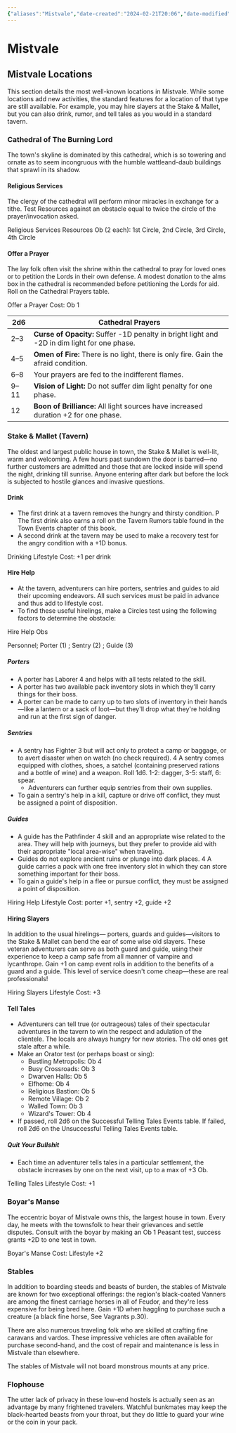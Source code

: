 ```yaml
---
{"aliases":"Mistvale","date-created":"2024-02-21T20:06","date-modified":"2024-02-21T20:17","title":"Mistvale","dg-publish":true,"dg-path":"mothership/towns/Mistvale.md","permalink":"/mothership/towns/mistvale/","dgPassFrontmatter":true}
---
```



# Mistvale

## Mistvale Locations

This section details the most well-known locations in Mistvale. While some locations add new activities, the standard features for a location of that type are still available. For example, you may hire slayers at the Stake & Mallet, but you can also drink, rumor, and tell tales as you would in a standard tavern.

### Cathedral of The Burning Lord

The town's skyline is dominated by this cathedral, which is so towering and ornate as to seem incongruous with the humble wattleand-daub buildings that sprawl in its shadow.

#### Religious Services

The clergy of the cathedral will perform minor miracles in exchange for a tithe. Test Resources against an obstacle equal to twice the circle of the prayer/invocation asked.

Religious Services Resources Ob (2 each): 1st Circle, 2nd Circle, 3rd Circle, 4th Circle

#### Offer a Prayer

The lay folk often visit the shrine within the cathedral to pray for loved ones or to petition the Lords in their own defense. A modest donation to the alms box in the cathedral is recommended before petitioning the Lords for aid. Roll on the Cathedral Prayers table.

Offer a Prayer Cost: Ob 1

| 2d6  | Cathedral Prayers                                                                        |
| ---- | ---------------------------------------------------------------------------------------- |
| 2–3  | **Curse of Opacity:** Suffer -1D penalty in bright light and -2D in dim light for one phase. |
| 4–5  | **Omen of Fire:** There is no light, there is only fire. Gain the afraid condition.          |
| 6–8  | Your prayers are fed to the indifferent flames.                                          |
| 9–11 | **Vision of Light:** Do not suffer dim light penalty for one phase.                          |
| 12   | **Boon of Brilliance:** All light sources have increased duration +2 for one phase.          |

### Stake & Mallet (Tavern)

The oldest and largest public house in town, the Stake & Mallet is well-lit, warm and welcoming. A few hours past sundown the door is barred—no further customers are admitted and those that are locked inside will spend the night, drinking till sunrise. Anyone entering after dark but before the lock is subjected to hostile glances and invasive questions.

#### Drink

- The first drink at a tavern removes the hungry and thirsty condition. P The first drink also earns a roll on the Tavern Rumors table found in the Town Events chapter of this book.
- A second drink at the tavern may be used to make a recovery test for the angry condition with a +1D bonus.

Drinking Lifestyle Cost: +1 per drink

#### Hire Help

- At the tavern, adventurers can hire porters, sentries and guides to aid their upcoming endeavors. All such services must be paid in advance and thus add to lifestyle cost.
- To find these useful hirelings, make a Circles test using the following factors to determine the obstacle:

Hire Help Obs

Personnel; Porter (1) ; Sentry (2) ; Guide (3)

##### Porters

- A porter has Laborer 4 and helps with all tests related to the skill. 
- A porter has two available pack inventory slots in which they'll carry things for their boss.  
- A porter can be made to carry up to two slots of inventory in their hands—like a lantern or a sack of loot—but they'll drop what they're holding and run at the first sign of danger.

##### Sentries

- A sentry has Fighter 3 but will act only to protect a camp or baggage, or to avert disaster when on watch (no check required). 4 A sentry comes equipped with clothes, shoes, a satchel (containing preserved rations and a bottle of wine) and a weapon. Roll 1d6. 1-2: dagger, 3-5: staff, 6: spear.  
  - Adventurers can further equip sentries from their own supplies.
- To gain a sentry's help in a kill, capture or drive off conflict, they must be assigned a point of disposition.

##### Guides

- A guide has the Pathfinder 4 skill and an appropriate wise related to the area. They will help with journeys, but they prefer to provide aid with their appropriate "local area-wise" when traveling.
- Guides do not explore ancient ruins or plunge into dark places. 4 A guide carries a pack with one free inventory slot in which they can store something important for their boss.  
- To gain a guide's help in a flee or pursue conflict, they must be assigned a point of disposition.  

Hiring Help Lifestyle Cost: porter +1, sentry +2, guide +2

#### Hiring Slayers

In addition to the usual hirelings— porters, guards and guides—visitors to the Stake & Mallet can bend the ear of some wise old slayers. These veteran adventurers can serve as both guard and guide, using their experience to keep a camp safe from all manner of vampire and lycanthrope. Gain +1 on camp event rolls in addition to the benefits of a guard and a guide. This level of service doesn't come cheap—these are real professionals!

Hiring Slayers Lifestyle Cost: +3

#### Tell Tales

- Adventurers can tell true (or outrageous) tales of their spectacular adventures in the tavern to win the respect and adulation of the clientele. The locals are always hungry for new stories. The old ones get stale after a while.
- Make an Orator test (or perhaps boast or sing):
  - Bustling Metropolis: Ob 4 
  - Busy Crossroads: Ob 3
  - Dwarven Halls: Ob 5  
  - Elfhome: Ob 4
  - Religious Bastion: Ob 5 
  - Remote Village: Ob 2 
  - Walled Town: Ob 3  
  - Wizard's Tower: Ob 4
- If passed, roll 2d6 on the Successful Telling Tales Events table. If failed, roll 2d6 on the Unsuccessful Telling Tales Events table.

##### Quit Your Bullshit

- Each time an adventurer tells tales in a particular settlement, the obstacle increases by one on the next visit, up to a max of +3 Ob.

Telling Tales Lifestyle Cost: +1

### Boyar's Manse

The eccentric boyar of Mistvale owns this, the largest house in town. Every day, he meets with the townsfolk to hear their grievances and settle disputes. Consult with the boyar by making an Ob 1 Peasant test, success grants +2D to one test in town.

Boyar's Manse Cost: Lifestyle +2

### Stables

In addition to boarding steeds and beasts of burden, the stables of Mistvale are known for two exceptional offerings: the region's black-coated Vanners are among the finest carriage horses in all of Feudor, and they're less expensive for being bred here. Gain +1D when haggling to purchase such a creature (a black fine horse, See Vagrants p.30).

There are also numerous traveling folk who are skilled at crafting fine caravans and vardos. These impressive vehicles are often available for purchase second-hand, and the cost of repair and maintenance is less in Mistvale than elsewhere.

The stables of Mistvale will not board monstrous mounts at any price.

### Flophouse

The utter lack of privacy in these low-end hostels is actually seen as an advantage by many frightened travelers. Watchful bunkmates may keep the black-hearted beasts from your throat, but they do little to guard your wine or the coin in your pack.
